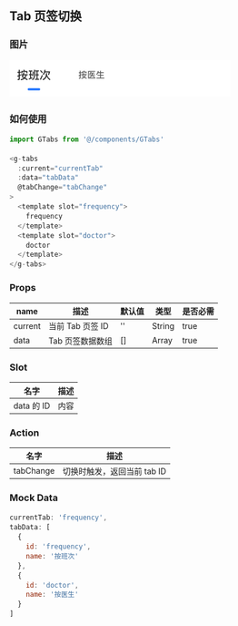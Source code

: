 ## Tab 页签切换

### 图片

![image](./images/GTabs.png)

### 如何使用

```js
import GTabs from '@/components/GTabs'

<g-tabs
  :current="currentTab"
  :data="tabData"
  @tabChange="tabChange"
>
  <template slot="frequency">
    frequency
  </template>
  <template slot="doctor">
    doctor
  </template>
</g-tabs>
```

### Props

| name  | 描述 | 默认值      | 类型   | 是否必需 |
| ----- | ---- | ----------- | ------ | ------ |
| current | 当前 Tab 页签 ID | '' | String | true |
| data | Tab 页签数据数组 | [] | Array | true |

### Slot

| 名字 | 描述 |
| ---- | ---- |
| data 的 ID | 内容 |

### Action

| 名字 | 描述 |
| ---- | ---- |
| tabChange | 切换时触发，返回当前 tab ID |

### Mock Data

```js
currentTab: 'frequency',
tabData: [
  {
    id: 'frequency',
    name: '按班次'
  },
  {
    id: 'doctor',
    name: '按医生'
  }
]
```
